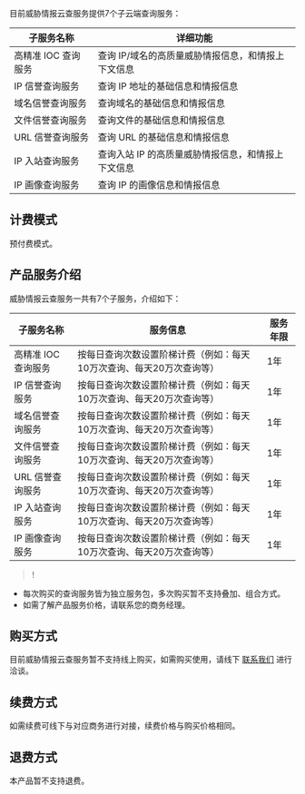 
目前威胁情报云查服务提供7个子云端查询服务：

| 子服务名称          | 详细功能                                           |
| ------------------- | -------------------------------------------------- |
| 高精准 IOC 查询服务 | 查询 IP/域名的高质量威胁情报信息，和情报上下文信息 |
| IP 信誉查询服务     | 查询 IP 地址的基础信息和情报信息                   |
| 域名信誉查询服务    | 查询域名的基础信息和情报信息                       |
| 文件信誉查询服务    | 查询文件的基础信息和情报信息                       |
| URL 信誉查询服务    | 查询 URL 的基础信息和情报信息                      |
| IP 入站查询服务     | 查询入站 IP 的高质量威胁情报信息，和情报上下文信息 |
| IP 画像查询服务     | 查询 IP 的画像信息和情报信息                       |


## 计费模式
预付费模式。

## 产品服务介绍
威胁情报云查服务一共有7个子服务，介绍如下：

| 子服务名称          | 服务信息                                                     | 服务年限 |
| ------------------- | ------------------------------------------------------------ | -------- |
| 高精准 IOC 查询服务 | 按每日查询次数设置阶梯计费（例如：每天10万次查询、每天20万次查询等） | 1年      |
| IP 信誉查询服务     | 按每日查询次数设置阶梯计费（例如：每天10万次查询、每天20万次查询等） | 1年      |
| 域名信誉查询服务    | 按每日查询次数设置阶梯计费（例如：每天10万次查询、每天20万次查询等） | 1年      |
| 文件信誉查询服务    | 按每日查询次数设置阶梯计费（例如：每天10万次查询、每天20万次查询等） | 1年      |
| URL 信誉查询服务    | 按每日查询次数设置阶梯计费（例如：每天10万次查询、每天20万次查询等） | 1年      |
| IP 入站查询服务     | 按每日查询次数设置阶梯计费（例如：每天10万次查询、每天20万次查询等） | 1年      |
| IP 画像查询服务     | 按每日查询次数设置阶梯计费（例如：每天10万次查询、每天20万次查询等） | 1年      |

>!
- 每次购买的查询服务皆为独立服务包，多次购买暂不支持叠加、组合方式。
- 如需了解产品服务价格，请联系您的商务经理。

## 购买方式
目前威胁情报云查服务暂不支持线上购买，如需购买使用，请线下 [联系我们](https://cloud.tencent.com/act/event/connect-service) 进行洽谈。
## 续费方式
如需续费可线下与对应商务进行对接，续费价格与购买价格相同。
## 退费方式 
本产品暂不支持退费。
